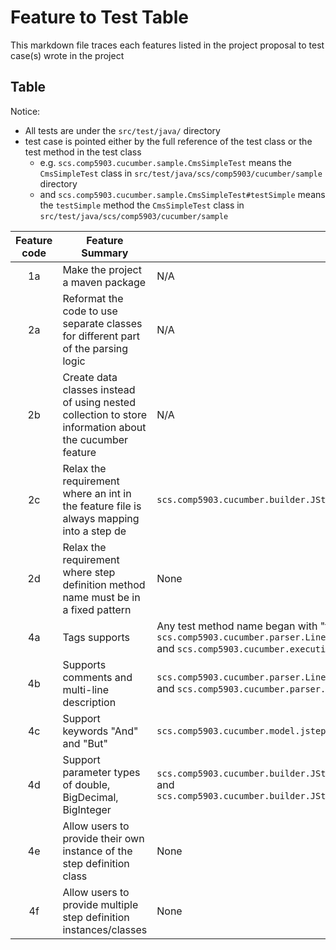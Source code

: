# Feature to Test Table

This markdown file traces each features listed in the project proposal to test case(s) wrote in the project

## Table

Notice:

- All tests are under the `src/test/java/` directory
- test case is pointed either by the full reference of the test class or the test method in the test class
    - e.g. `scs.comp5903.cucumber.sample.CmsSimpleTest` means the `CmsSimpleTest` class
      in `src/test/java/scs/comp5903/cucumber/sample` directory
    - and `scs.comp5903.cucumber.sample.CmsSimpleTest#testSimple` means the `testSimple` method the `CmsSimpleTest`
      class in `src/test/java/scs/comp5903/cucumber/sample`

| Feature code | Feature Summary                                                                                        | Unit Test                                                                                                                                                              | Integration Test                                                                                                                                         | N/A Reason                                       |
|:------------:|--------------------------------------------------------------------------------------------------------|------------------------------------------------------------------------------------------------------------------------------------------------------------------------|----------------------------------------------------------------------------------------------------------------------------------------------------------|--------------------------------------------------|
|      1a      | Make the project a maven package                                                                       | N/A                                                                                                                                                                    | N/A                                                                                                                                                      | Untestable                                       |
|      2a      | Reformat the code to use separate classes for different part of the parsing logic                      | N/A                                                                                                                                                                    | N/A                                                                                                                                                      | This is done by designing the new structure      |
|      2b      | Create data classes instead of using nested collection to store information about the cucumber feature | N/A                                                                                                                                                                    | N/A                                                                                                                                                      | This is also done by designing the new structure |
|      2c      | Relax the requirement where an int in the feature file is always mapping into a step de                | `scs.comp5903.cucumber.builder.JStepParameterExtractorTest#canIgnoreIfNotDeclared`                                                                                     | None                                                                                                                                                     |                                                  |
|      2d      | Relax the requirement where step definition method name must be in a fixed pattern                     | None                                                                                                                                                                   | `scs.comp5903.cucumber.sample.RummikubEasyCucumberIntegrationTest`                                                                                       |                                                  |
|      4a      | Tags supports                                                                                          | Any test method name began with "tag" in `scs.comp5903.cucumber.parser.LineByLineParserParsingTest`<br/>and `scs.comp5903.cucumber.execution.tag.BaseFilteringTagTest` | `scs.comp5903.cucumber.parser.JFeatureFileParserTest#canParseTags`<br/>and `scs.comp5903.cucumber.sample.TagFilteringTest`                               |                                                  |
|      4b      | Supports comments and multi-line description                                                           | `scs.comp5903.cucumber.parser.LineByLineParserParsingTest` <br/>and `scs.comp5903.cucumber.parser.LineByLineParserBuildingTest`                                        | `scs.comp5903.cucumber.parser.JFeatureFileParserTest#canIgnoreCommentsAndDescription`                                                                    |                                                  |
|      4c      | Support keywords "And" and "But"                                                                       | `scs.comp5903.cucumber.model.jstep.AbstractJStepTest`                                                                                                                  | `scs.comp5903.cucumber.parser.DetailBuilderTest` <br/>and any tests that runs the Rummikub feature file in `src/test/resources/sample/jfeature/rummikub` |                                                  |
|      4d      | Support parameter types of double, BigDecimal, BigInteger                                              | `scs.comp5903.cucumber.builder.JStepParameterExtractorRegexTest` <br/>and `scs.comp5903.cucumber.builder.JStepParameterExtractorTest#testExtractParameters2`           | `scs.comp5903.cucumber.sample.DecimalAndBigIntTest`                                                                                                      |                                                  |
|      4e      | Allow users to provide their own instance of the step definition class                                 | None                                                                                                                                                                   | `scs.comp5903.cucumber.sample.CmsSimpleTest`                                                                                                             |                                                  |
|      4f      | Allow users to provide multiple step definition instances/classes                                      | None                                                                                                                                                                   | `scs.comp5903.cucumber.sample.EasyCucumberApiTest`                                                                                                       |                                                  |                                                  |

